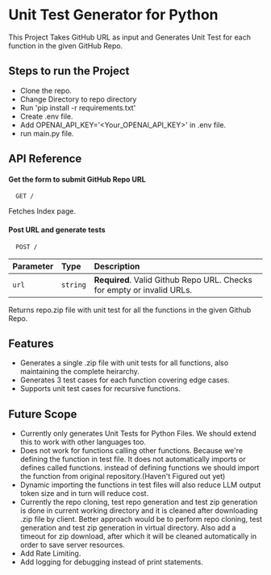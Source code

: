 
# Unit Test Generator for Python

This Project Takes GitHub URL as input and Generates Unit Test for each function in the given GitHub Repo.

## Steps to run the Project
- Clone the repo.
- Change Directory to repo directory
- Run 'pip install -r requirements.txt' 
- Create .env file.
- Add OPENAI_API_KEY='<Your_OPENAI_API_KEY>' in .env file.
- run main.py file.


## API Reference

#### Get the form to submit GitHub Repo URL

```http
  GET /
```

Fetches Index page.

#### Post URL and generate tests

```http
  POST /
```

| Parameter | Type     | Description                       |
| :-------- | :------- | :-------------------------------- |
| `url`      | `string` | **Required**. Valid Github Repo URL. Checks for empty or invalid URLs.|

Returns repo.zip file with unit test for all the functions in the given Github Repo.




## Features
 - Generates a single .zip file with unit tests for all functions, also maintaining the complete heirarchy.
 - Generates 3 test cases for each function covering edge cases.
  - Supports unit test cases for recursive functions.


## Future Scope
- Currently only generates Unit Tests for Python Files. We should extend this to work with other languages too.
- Does not work for functions calling other functions. Because we're defining the function in test file. It does not automatically imports or defines called functions. instead of defining functions we should import the function from original repository.(Haven't Figured out yet)
- Dynamic importing the functions in test files will also reduce LLM output token size and in turn will reduce cost.
- Currently the repo cloning, test repo generation and test zip generation is done in current working directory and it is cleaned after downloading .zip file by client. Better approach would be to perform repo cloning, test generation and test zip generation in virtual directory. Also add a timeout for zip download, after which it will be cleaned automatically in order to save server resources. 
- Add Rate Limiting.
- Add logging for debugging instead of print statements.

